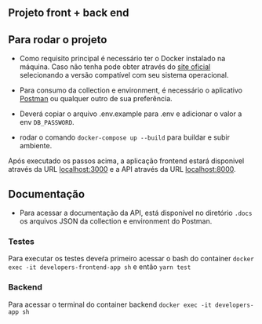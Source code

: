 ## Projeto front + back end

## Para rodar o projeto

- Como requisito principal é necessário ter o Docker instalado na máquina. Caso não tenha pode obter através do [site oficial](https://docs.docker.com/desktop/install/) selecionando a versão compatível com seu sistema operacional.

- Para consumo da collection e environment, é necessário o aplicativo [Postman](https://www.postman.com/downloads/) ou qualquer outro de sua preferência.

- Deverá copiar o arquivo .env.example para .env e adicionar o valor a env ```DB_PASSWORD```.

- rodar o comando ```docker-compose up --build``` para buildar  e subir ambiente.

Após executado os passos acima, a aplicação frontend estará disponivel através da URL [localhost:3000](http://localhost:3000) e a API através da URL [localhost:8000](http://localhost:8000).


## Documentação
- Para acessar a documentação da API, está disponível no diretório ```.docs``` os arquivos JSON da collection e environment do Postman.

### Testes
Para executar os testes deveŕa primeiro acessar o bash do container ```docker exec -it developers-frontend-app sh``` e então ```yarn test```

### Backend
Para acessar o terminal do container backend ```docker exec -it developers-app sh```